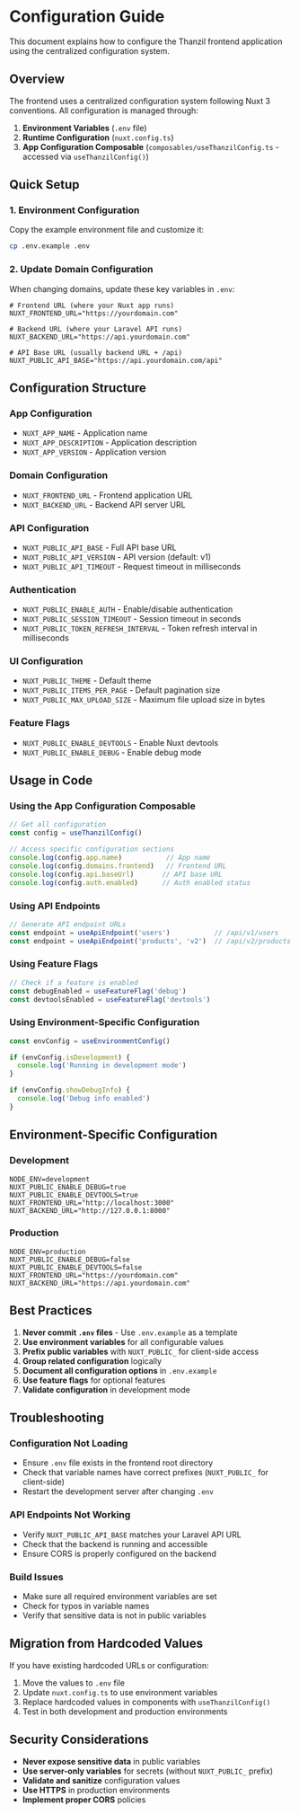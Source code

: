 # Configuration Guide

This document explains how to configure the Thanzil frontend application using the centralized configuration system.

## Overview

The frontend uses a centralized configuration system following Nuxt 3 conventions. All configuration is managed through:

1. **Environment Variables** (`.env` file)
2. **Runtime Configuration** (`nuxt.config.ts`)
3. **App Configuration Composable** (`composables/useThanzilConfig.ts` - accessed via `useThanzilConfig()`)

## Quick Setup

### 1. Environment Configuration

Copy the example environment file and customize it:

```bash
cp .env.example .env
```

### 2. Update Domain Configuration

When changing domains, update these key variables in `.env`:

```env
# Frontend URL (where your Nuxt app runs)
NUXT_FRONTEND_URL="https://yourdomain.com"

# Backend URL (where your Laravel API runs)  
NUXT_BACKEND_URL="https://api.yourdomain.com"

# API Base URL (usually backend URL + /api)
NUXT_PUBLIC_API_BASE="https://api.yourdomain.com/api"
```

## Configuration Structure

### App Configuration
- `NUXT_APP_NAME` - Application name
- `NUXT_APP_DESCRIPTION` - Application description
- `NUXT_APP_VERSION` - Application version

### Domain Configuration
- `NUXT_FRONTEND_URL` - Frontend application URL
- `NUXT_BACKEND_URL` - Backend API server URL

### API Configuration
- `NUXT_PUBLIC_API_BASE` - Full API base URL
- `NUXT_PUBLIC_API_VERSION` - API version (default: v1)
- `NUXT_PUBLIC_API_TIMEOUT` - Request timeout in milliseconds

### Authentication
- `NUXT_PUBLIC_ENABLE_AUTH` - Enable/disable authentication
- `NUXT_PUBLIC_SESSION_TIMEOUT` - Session timeout in seconds
- `NUXT_PUBLIC_TOKEN_REFRESH_INTERVAL` - Token refresh interval in milliseconds

### UI Configuration
- `NUXT_PUBLIC_THEME` - Default theme
- `NUXT_PUBLIC_ITEMS_PER_PAGE` - Default pagination size
- `NUXT_PUBLIC_MAX_UPLOAD_SIZE` - Maximum file upload size in bytes

### Feature Flags
- `NUXT_PUBLIC_ENABLE_DEVTOOLS` - Enable Nuxt devtools
- `NUXT_PUBLIC_ENABLE_DEBUG` - Enable debug mode

## Usage in Code

### Using the App Configuration Composable

```typescript
// Get all configuration
const config = useThanzilConfig()

// Access specific configuration sections
console.log(config.app.name)           // App name
console.log(config.domains.frontend)   // Frontend URL
console.log(config.api.baseUrl)       // API base URL
console.log(config.auth.enabled)      // Auth enabled status
```

### Using API Endpoints

```typescript
// Generate API endpoint URLs
const endpoint = useApiEndpoint('users')           // /api/v1/users
const endpoint = useApiEndpoint('products', 'v2')  // /api/v2/products
```

### Using Feature Flags

```typescript
// Check if a feature is enabled
const debugEnabled = useFeatureFlag('debug')
const devtoolsEnabled = useFeatureFlag('devtools')
```

### Using Environment-Specific Configuration

```typescript
const envConfig = useEnvironmentConfig()

if (envConfig.isDevelopment) {
  console.log('Running in development mode')
}

if (envConfig.showDebugInfo) {
  console.log('Debug info enabled')
}
```

## Environment-Specific Configuration

### Development
```env
NODE_ENV=development
NUXT_PUBLIC_ENABLE_DEBUG=true
NUXT_PUBLIC_ENABLE_DEVTOOLS=true
NUXT_FRONTEND_URL="http://localhost:3000"
NUXT_BACKEND_URL="http://127.0.0.1:8000"
```

### Production
```env
NODE_ENV=production
NUXT_PUBLIC_ENABLE_DEBUG=false
NUXT_PUBLIC_ENABLE_DEVTOOLS=false
NUXT_FRONTEND_URL="https://yourdomain.com"
NUXT_BACKEND_URL="https://api.yourdomain.com"
```

## Best Practices

1. **Never commit `.env` files** - Use `.env.example` as a template
2. **Use environment variables** for all configurable values
3. **Prefix public variables** with `NUXT_PUBLIC_` for client-side access
4. **Group related configuration** logically
5. **Document all configuration options** in `.env.example`
6. **Use feature flags** for optional features
7. **Validate configuration** in development mode

## Troubleshooting

### Configuration Not Loading
- Ensure `.env` file exists in the frontend root directory
- Check that variable names have correct prefixes (`NUXT_PUBLIC_` for client-side)
- Restart the development server after changing `.env`

### API Endpoints Not Working
- Verify `NUXT_PUBLIC_API_BASE` matches your Laravel API URL
- Check that the backend is running and accessible
- Ensure CORS is properly configured on the backend

### Build Issues
- Make sure all required environment variables are set
- Check for typos in variable names
- Verify that sensitive data is not in public variables

## Migration from Hardcoded Values

If you have existing hardcoded URLs or configuration:

1. Move the values to `.env` file
2. Update `nuxt.config.ts` to use environment variables
3. Replace hardcoded values in components with `useThanzilConfig()`
4. Test in both development and production environments

## Security Considerations

- **Never expose sensitive data** in public variables
- **Use server-only variables** for secrets (without `NUXT_PUBLIC_` prefix)
- **Validate and sanitize** configuration values
- **Use HTTPS** in production environments
- **Implement proper CORS** policies
